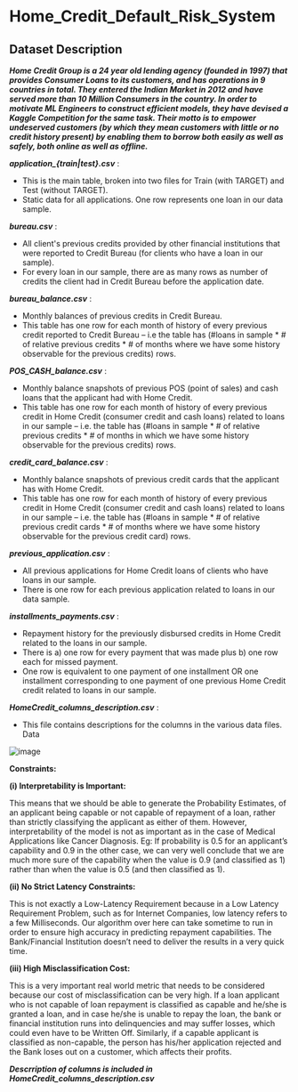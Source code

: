 # Home_Credit_Default_Risk_System

## **Dataset Description**

***Home Credit Group is a 24 year old lending agency (founded in 1997) that provides Consumer Loans to its customers, and has operations in 9 countries in total. They entered the Indian Market in 2012 and have served more than 10 Million Consumers in the country. In order to motivate ML Engineers to construct efficient models, they have devised a Kaggle Competition for the same task. Their motto is to empower undeserved customers (by which they mean customers with little or no credit history present) by enabling them to borrow both easily as well as safely, both online as well as offline.*** 



***application_{train|test}.csv*** : 
* This is the main table, broken into two files for Train (with TARGET) and Test (without TARGET).
* Static data for all applications. One row represents one loan in our data sample.

***bureau.csv*** : 
* All client's previous credits provided by other financial institutions that were reported to Credit Bureau (for clients who have a loan in our sample).
* For every loan in our sample, there are as many rows as number of credits the client had in Credit Bureau before the application date.

***bureau_balance.csv*** : 
* Monthly balances of previous credits in Credit Bureau.
* This table has one row for each month of history of every previous credit reported to Credit Bureau – i.e the table has (#loans in sample * # of relative previous credits * # of months where we have some history observable for the previous credits) rows.

***POS_CASH_balance.csv*** :
* Monthly balance snapshots of previous POS (point of sales) and cash loans that the applicant had with Home Credit.
* This table has one row for each month of history of every previous credit in Home Credit (consumer credit and cash loans) related to loans in our sample – i.e. the table has (#loans in sample * # of relative previous credits * # of months in which we have some history observable for the previous credits) rows.

***credit_card_balance.csv*** :
* Monthly balance snapshots of previous credit cards that the applicant has with Home Credit.
* This table has one row for each month of history of every previous credit in Home Credit (consumer credit and cash loans) related to loans in our sample – i.e. the table has (#loans in sample * # of relative previous credit cards * # of months where we have some history observable for the previous credit card) rows.

***previous_application.csv*** :
* All previous applications for Home Credit loans of clients who have loans in our sample.
* There is one row for each previous application related to loans in our data sample.

***installments_payments.csv*** :
* Repayment history for the previously disbursed credits in Home Credit related to the loans in our sample.
* There is a) one row for every payment that was made plus b) one row each for missed payment.
* One row is equivalent to one payment of one installment OR one installment corresponding to one payment of one previous Home Credit credit related to loans in our sample.

***HomeCredit_columns_description.csv*** :
* This file contains descriptions for the columns in the various data files.
Data

![image](https://user-images.githubusercontent.com/101316217/215870604-2b58c751-dafa-4cb0-a7fe-4ae25365a155.png)


**Constraints:**

**(i) Interpretability is Important:**

This means that we should be able to generate the Probability Estimates, of an applicant being capable or not capable of repayment of a loan, rather than strictly classifying the applicant as either of them. However, interpretability of the model is not as important as in the case of Medical Applications like Cancer Diagnosis.
Eg: If probability is 0.5 for an applicant’s capability and 0.9 in the other case, we can very well conclude that we are much more sure of the capability when the value is 0.9 (and classified as 1) rather than when the value is 0.5 (and then classified as 1).

**(ii) No Strict Latency Constraints:**

This is not exactly a Low-Latency Requirement because in a Low Latency Requirement Problem, such as for Internet Companies, low latency refers to a few Milliseconds.
Our algorithm over here can take sometime to run in order to ensure high accuracy in predicting repayment capabilities. The Bank/Financial Institution doesn’t need to deliver the results in a very quick time.

**(iii) High Misclassification Cost:**

This is a very important real world metric that needs to be considered because our cost of misclassification can be very high.
If a loan applicant who is not capable of loan repayment is classified as capable and he/she is granted a loan, and in case he/she is unable to repay the loan, the bank or financial institution runs into delinquencies and may suffer losses, which could even have to be Written Off.
Similarly, if a capable applicant is classified as non-capable, the person has his/her application rejected and the Bank loses out on a customer, which affects their profits.

***Descrription of columns is included in HomeCredit_columns_description.csv*** 



